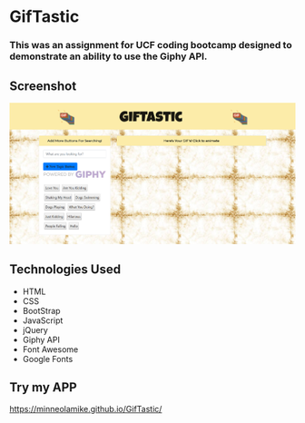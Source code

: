 # GifTastic

### This was an assignment for UCF coding bootcamp designed to demonstrate an ability to use the Giphy API.

## Screenshot
![GifTastic](assets/images/screenshot.png)

## Technologies Used
* HTML
* CSS
* BootStrap
* JavaScript
* jQuery
* Giphy API
* Font Awesome
* Google Fonts

## Try my APP
https://minneolamike.github.io/GifTastic/